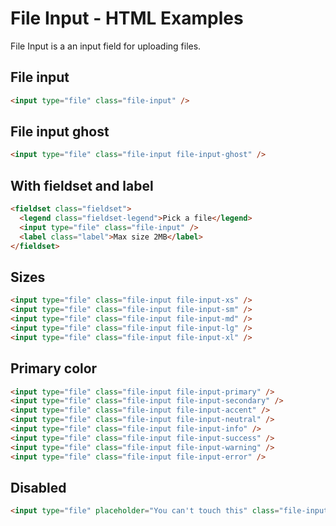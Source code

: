 # File Input - HTML Examples

File Input is a an input field for uploading files.

## File input

```html
<input type="file" class="file-input" />
```

## File input ghost

```html
<input type="file" class="file-input file-input-ghost" />
```

## With fieldset and label

```html
<fieldset class="fieldset">
  <legend class="fieldset-legend">Pick a file</legend>
  <input type="file" class="file-input" />
  <label class="label">Max size 2MB</label>
</fieldset>
```

## Sizes

```html
<input type="file" class="file-input file-input-xs" />
<input type="file" class="file-input file-input-sm" />
<input type="file" class="file-input file-input-md" />
<input type="file" class="file-input file-input-lg" />
<input type="file" class="file-input file-input-xl" />
```

## Primary color

```html
<input type="file" class="file-input file-input-primary" />
<input type="file" class="file-input file-input-secondary" />
<input type="file" class="file-input file-input-accent" />
<input type="file" class="file-input file-input-neutral" />
<input type="file" class="file-input file-input-info" />
<input type="file" class="file-input file-input-success" />
<input type="file" class="file-input file-input-warning" />
<input type="file" class="file-input file-input-error" />
```

## Disabled

```html
<input type="file" placeholder="You can't touch this" class="file-input" disabled />
```

